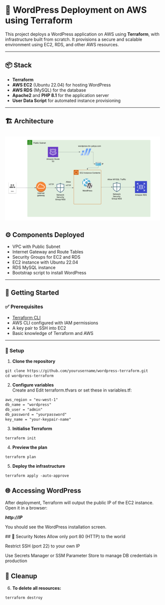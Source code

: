 # 🚀 WordPress Deployment on AWS using Terraform

This project deploys a WordPress application on AWS using **Terraform**, with infrastructure built from scratch. It provisions a secure and scalable environment using EC2, RDS, and other AWS resources.

---

## 📦 Stack

- **Terraform**
- **AWS EC2** (Ubuntu 22.04) for hosting WordPress
- **AWS RDS** (MySQL) for the database
- **Apache2** and **PHP 8.1** for the application server
- **User Data Script** for automated instance provisioning

---

## 🏗️ Architecture

## !["architecture](./architecture.png)

## ⚙️ Components Deployed

- VPC with Public Subnet
- Internet Gateway and Route Tables
- Security Groups for EC2 and RDS
- EC2 instance with Ubuntu 22.04
- RDS MySQL instance
- Bootstrap script to install WordPress

---

## 🚀 Getting Started

### ✅ Prerequisites

- [Terraform CLI](https://developer.hashicorp.com/terraform/downloads)
- AWS CLI configured with IAM permissions
- A key pair to SSH into EC2
- Basic knowledge of Terraform and AWS

---

### 🔧 Setup

1. **Clone the repository**

```
git clone https://github.com/yourusername/wordpress-terraform.git
cd wordpress-terraform
```

2. **Configure variables**  
   Create and Edit terraform.tfvars or set these in variables.tf:

```
aws_region = "eu-west-1"
db_name = "wordpress"
db_user = "admin"
db_password = "yourpassword"
key_name = "your-keypair-name"
```

3. **Initialise Terraform**

```
terraform init
```

4. **Preview the plan**

```
terraform plan
```

5.  **Deploy the infrastructure**

```
terraform apply -auto-approve
```

## 🌐 Accessing WordPress

After deployment, Terraform will output the public IP of the EC2 instance. Open it in a browser:

**_http://IP_**

You should see the WordPress installation screen.

## 🔐 Security Notes
Allow only port 80 (HTTP) to the world

Restrict SSH (port 22) to your own IP

Use Secrets Manager or SSM Parameter Store to manage DB credentials in production

## 🧹 Cleanup

6. **To delete all resources:**

```
terraform destroy
```
